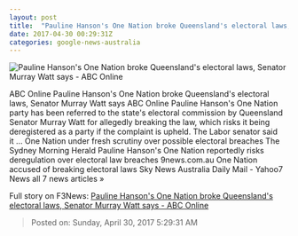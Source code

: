 ```yaml
---
layout: post
title:  "Pauline Hanson's One Nation broke Queensland's electoral laws, Senator Murray Watt says - ABC Online"
date: 2017-04-30 00:29:31Z
categories: google-news-australia
---
```


![Pauline Hanson's One Nation broke Queensland's electoral laws, Senator Murray Watt says - ABC Online](http://www.abc.net.au/news/image/5818092-1x1-700x700.jpg)

ABC Online Pauline Hanson's One Nation broke Queensland's electoral laws, Senator Murray Watt says ABC Online Pauline Hanson's One Nation party has been referred to the state's electoral commission by Queensland Senator Murray Watt for allegedly breaking the law, which risks it being deregistered as a party if the complaint is upheld. The Labor senator said it ... One Nation under fresh scrutiny over possible electoral breaches The Sydney Morning Herald Pauline Hanson's One Nation reportedly risks deregulation over electoral law breaches 9news.com.au One Nation accused of breaking electoral laws Sky News Australia Daily Mail - Yahoo7 News all 7 news articles »


Full story on F3News: [Pauline Hanson's One Nation broke Queensland's electoral laws, Senator Murray Watt says - ABC Online](http://www.f3nws.com/n/bRDTQC)

> Posted on: Sunday, April 30, 2017 5:29:31 AM
